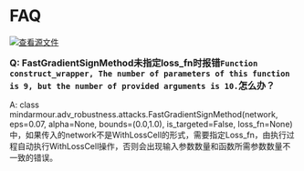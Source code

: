 # FAQ

[![查看源文件](https://mindspore-website.obs.cn-north-4.myhuaweicloud.com/website-images/master/resource/_static/logo_source.svg)](https://gitee.com/mindspore/docs/blob/master/docs/mindarmour/docs/source_zh_cn/faq.md)

<font size=3>**Q: FastGradientSignMethod未指定loss_fn时报错`Function construct_wrapper, The number of parameters of this function is 9, but the number of provided arguments is 10.`怎么办？**</font>

A: class mindarmour.adv_robustness.attacks.FastGradientSignMethod(network, eps=0.07, alpha=None, bounds=(0.0,1.0), is_targeted=False, loss_fn=None)中，如果传入的network不是WithLossCell的形式，需要指定Loss_fn，由执行过程自动执行WithLossCell操作，否则会出现输入参数数量和函数所需参数数量不一致的错误。
